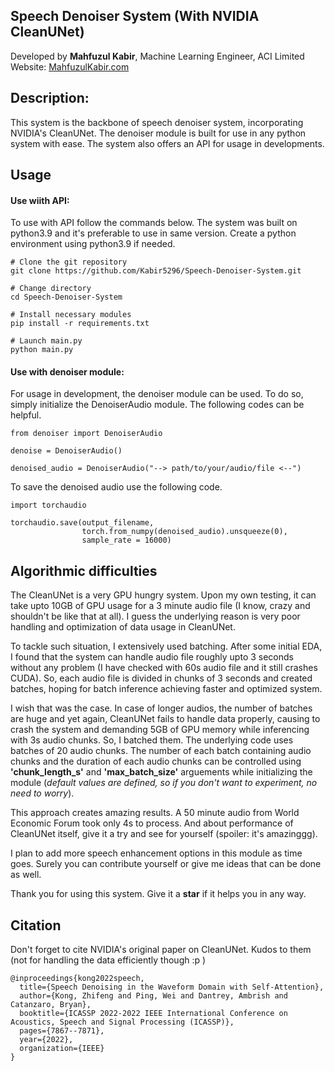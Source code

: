 ## Speech Denoiser System (With NVIDIA CleanUNet)
Developed by <b> Mahfuzul Kabir</b>,
Machine Learning Engineer,
ACI Limited
Website: <a href = mahfuzulkabir.com>MahfuzulKabir.com</a>

## Description:
This system is the backbone of speech denoiser system, incorporating NVIDIA's CleanUNet. The denoiser module is built for use in any python system with ease. The system also offers an API for usage in developments.

## Usage
#### Use wiith API:
To use with API follow the commands below. The system was built on python3.9 and it's preferable to use in same version. Create a python environment using python3.9 if needed.

```
# Clone the git repository
git clone https://github.com/Kabir5296/Speech-Denoiser-System.git

# Change directory
cd Speech-Denoiser-System

# Install necessary modules
pip install -r requirements.txt

# Launch main.py
python main.py
```

#### Use with denoiser module:
For usage in development, the denoiser module can be used. To do so, simply initialize the DenoiserAudio module. The following codes can be helpful.

```
from denoiser import DenoiserAudio

denoise = DenoiserAudio()

denoised_audio = DenoiserAudio("--> path/to/your/audio/file <--")
```

To save the denoised audio use the following code.

```
import torchaudio

torchaudio.save(output_filename, 
                torch.from_numpy(denoised_audio).unsqueeze(0), 
                sample_rate = 16000)
```

## Algorithmic difficulties
The CleanUNet is a very GPU hungry system. Upon my own testing, it can take upto 10GB of GPU usage for a 3 minute audio file (I know, crazy and shouldn't be like that at all). I guess the underlying reason is very poor handling and optimization of data usage in CleanUNet.

To tackle such situation, I extensively used batching. After some initial EDA, I found that the system can handle audio file roughly upto 3 seconds without any problem (I have checked with 60s audio file and it still crashes CUDA). So, each audio file is divided in chunks of 3 seconds and created batches, hoping for batch inference achieving faster and optimized system.

I wish that was the case. In case of longer audios, the number of batches are huge and yet again, CleanUNet fails to handle data properly, causing to crash the system and demanding 5GB of GPU memory while inferencing with 3s audio chunks. So, I batched them. The underlying code uses batches of 20 audio chunks. The number of each batch containing audio chunks and the duration of each audio chunks can be controlled using <b>'chunk_length_s'</b> and <b>'max_batch_size'</b> arguements while initializing the module (<i>default values are defined, so if you don't want to experiment, no need to worry</i>).

This approach creates amazing results. A 50 minute audio from World Economic Forum took only 4s to process. And about performance of CleanUNet itself, give it a try and see for yourself (spoiler: it's amazinggg).

I plan to add more speech enhancement options in this module as time goes. Surely you can contribute yourself or give me ideas that can be done as well.

Thank you for using this system. Give it a <b>star</b> if it helps you in any way.

## Citation
Don't forget to cite NVIDIA's original paper on CleanUNet. Kudos to them (not for handling the data efficiently though :p )
```
@inproceedings{kong2022speech,
  title={Speech Denoising in the Waveform Domain with Self-Attention},
  author={Kong, Zhifeng and Ping, Wei and Dantrey, Ambrish and Catanzaro, Bryan},
  booktitle={ICASSP 2022-2022 IEEE International Conference on Acoustics, Speech and Signal Processing (ICASSP)},
  pages={7867--7871},
  year={2022},
  organization={IEEE}
}
```